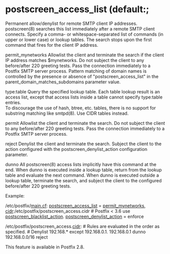 # postscreen_access_list (default:; 

 Permanent allow/denylist for remote SMTP client IP addresses.
postscreen(8) searches this list immediately after a remote SMTP
client connects.  Specify a comma- or whitespace-separated list of
commands (in upper or lower case) or lookup tables. The search stops
upon the first command that fires for the client IP address. 



  permit_mynetworks    Allowlist the client and
terminate the search if the client IP address matches $mynetworks.
Do not subject the client to any before/after 220 greeting tests.
Pass the connection immediately to a Postfix SMTP server process.
 Pattern matching of domain names is controlled by the presence
or absence of "postscreen_access_list" in the
parent_domain_matches_subdomains parameter value. 

  type:table    Query the specified lookup
table. Each table lookup result is an access list, except that
access lists inside a table cannot specify type:table entries.  
To discourage the use of hash, btree, etc. tables, there is no
support for substring matching like smtpd(8). Use CIDR tables
instead.  

  permit    Allowlist the client and terminate
the search. Do not subject the client to any before/after 220
greeting tests. Pass the connection immediately to a Postfix SMTP
server process. 

  reject    Denylist the client and terminate
the search. Subject the client to the action configured with the
postscreen_denylist_action configuration parameter. 

  dunno    All postscreen(8) access lists
implicitly have this command at the end.  When  dunno 
is executed inside a lookup table, return from the lookup table and
evaluate the next command.   When  dunno  is executed
outside a lookup table, terminate the search, and subject the client
to the configured before/after 220 greeting tests. 



 Example: 


/etc/postfix/<a href="postconf.5.html">main.cf</a>:
    <a href="postconf.5.html#postscreen_access_list">postscreen_access_list</a> = <a href="postconf.5.html#permit_mynetworks">permit_mynetworks</a>,
        <a href="cidr_table.5.html">cidr</a>:/etc/postfix/postscreen_access.cidr
    # Postfix &lt; 3.6 use <a href="postconf.5.html#postscreen_blacklist_action">postscreen_blacklist_action</a>.
    <a href="postconf.5.html#postscreen_denylist_action">postscreen_denylist_action</a> = enforce



/etc/postfix/postscreen_access.<a href="cidr_table.5.html">cidr</a>:
    # Rules are evaluated in the order as specified.
    # Denylist 192.168.* except 192.168.0.1.
    192.168.0.1         dunno
    192.168.0.0/16      reject


 This feature is available in Postfix 2.8. 


